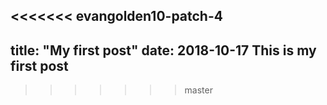 <<<<<<< evangolden10-patch-4
---
title: "My first post"
date: 2018-10-17
This is my first post
---
>>>>>>> master
